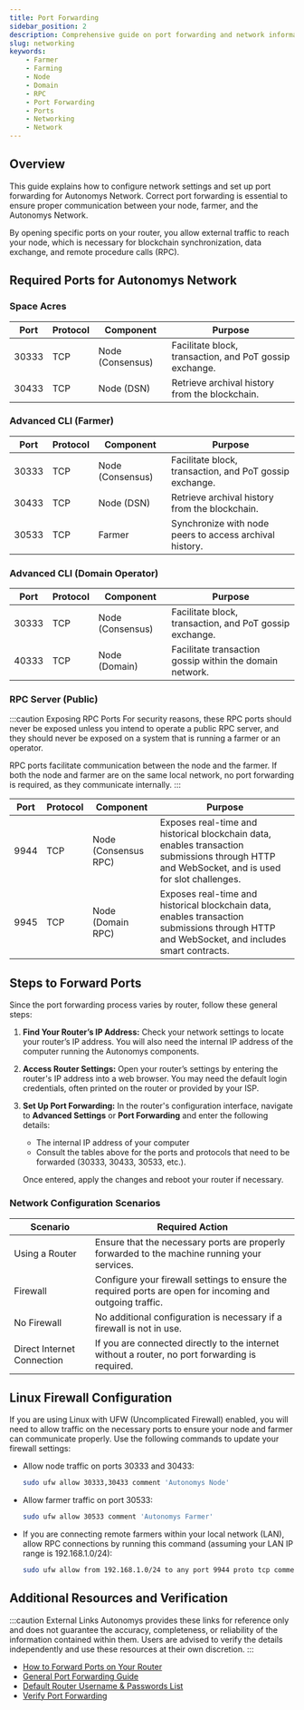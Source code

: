 ```yaml
---
title: Port Forwarding
sidebar_position: 2
description: Comprehensive guide on port forwarding and network information for Autonomys Network products.
slug: networking
keywords:
    - Farmer
    - Farming
    - Node
    - Domain
    - RPC
    - Port Forwarding
    - Ports
    - Networking
    - Network
---
```


## Overview

This guide explains how to configure network settings and set up port forwarding for Autonomys Network. Correct port forwarding is essential to ensure proper communication between your node, farmer, and the Autonomys Network. 

By opening specific ports on your router, you allow external traffic to reach your node, which is necessary for blockchain synchronization, data exchange, and remote procedure calls (RPC).

## Required Ports for Autonomys Network

### Space Acres

| Port | Protocol | Component| Purpose |
|--|--|--|--|
| 30333  | TCP | Node (Consensus) | Facilitate block, transaction, and PoT gossip exchange. |
| 30433  | TCP | Node (DSN) | Retrieve archival history from the blockchain. |

### Advanced CLI (Farmer)

| Port | Protocol | Component| Purpose |
|--|--|--|--|
| 30333  | TCP | Node (Consensus) | Facilitate block, transaction, and PoT gossip exchange. |
| 30433  | TCP | Node (DSN) | Retrieve archival history from the blockchain. |
| 30533  | TCP | Farmer | Synchronize with node peers to access archival history. |

### Advanced CLI (Domain Operator)

| Port | Protocol | Component| Purpose |
|--|--|--|--|
| 30333  | TCP | Node (Consensus) | Facilitate block, transaction, and PoT gossip exchange. |
| 40333  | TCP | Node (Domain) | Facilitate transaction gossip within the domain network. |

### RPC Server (Public)

:::caution Exposing RPC Ports
For security reasons, these RPC ports should never be exposed unless you intend to operate a public RPC server, and they should never be exposed on a system that is running a farmer or an operator.

RPC ports facilitate communication between the node and the farmer. If both the node and farmer are on the same local network, no port forwarding is required, as they communicate internally.
:::

| Port | Protocol | Component| Purpose |
|--|--|--|--|
| 9944   | TCP | Node (Consensus RPC) | Exposes real-time and historical blockchain data, enables transaction submissions through HTTP and WebSocket, and is used for slot challenges. |
| 9945   | TCP | Node (Domain RPC) | Exposes real-time and historical blockchain data, enables transaction submissions through HTTP and WebSocket, and includes smart contracts. |

## Steps to Forward Ports

Since the port forwarding process varies by router, follow these general steps:

1. **Find Your Router’s IP Address:**
   Check your network settings to locate your router’s IP address. You will also need the internal IP address of the computer running the Autonomys components.

2. **Access Router Settings:**
   Open your router’s settings by entering the router's IP address into a web browser. You may need the default login credentials, often printed on the router or provided by your ISP.

3. **Set Up Port Forwarding:**
   In the router's configuration interface, navigate to **Advanced Settings** or **Port Forwarding** and enter the following details:
   - The internal IP address of your computer
   - Consult the tables above for the ports and protocols that need to be forwarded (30333, 30433, 30533, etc.).

   Once entered, apply the changes and reboot your router if necessary.

### Network Configuration Scenarios

| Scenario | Required Action |
|--|--|
| Using a Router | Ensure that the necessary ports are properly forwarded to the machine running your services. |
| Firewall | Configure your firewall settings to ensure the required ports are open for incoming and outgoing traffic. |
| No Firewall | No additional configuration is necessary if a firewall is not in use. |
| Direct Internet Connection | If you are connected directly to the internet without a router, no port forwarding is required. |

## Linux Firewall Configuration

If you are using Linux with UFW (Uncomplicated Firewall) enabled, you will need to allow traffic on the necessary ports to ensure your node and farmer can communicate properly. Use the following commands to update your firewall settings:

- Allow node traffic on ports 30333 and 30433:
  ```bash
  sudo ufw allow 30333,30433 comment 'Autonomys Node'
  ```
- Allow farmer traffic on port 30533:
  ```bash
  sudo ufw allow 30533 comment 'Autonomys Farmer'
  ```
- If you are connecting remote farmers within your local network (LAN), allow RPC connections by running this command (assuming your LAN IP range is 192.168.1.0/24):
  ```bash
  sudo ufw allow from 192.168.1.0/24 to any port 9944 proto tcp comment 'Autonomys Remote Farmer RPC'
  ```

## Additional Resources and Verification

:::caution External Links
Autonomys provides these links for reference only and does not guarantee the accuracy, completeness, or reliability of the information contained within them. Users are advised to verify the details independently and use these resources at their own discretion.
:::

- [How to Forward Ports on Your Router](https://www.lifewire.com/how-to-port-forward-4163829)
- [General Port Forwarding Guide](https://www.noip.com/support/knowledgebase/general-port-forwarding-guide/)
- [Default Router Username & Passwords List](https://routerslogin.com/all/default-router-list)
- [Verify Port Forwarding](https://www.whatismyip.com/port-scanner/)